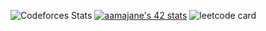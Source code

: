 ![Codeforces Stats](https://codeforces-readme-stats.vercel.app/api/card?username=zack12)
[![aamajane's 42 stats](https://badge.mediaplus.ma/greenbinary/zezzine)](https://github.com/oakoudad/badge42)
![leetcode card](https://stats-cards-hxx2.vercel.app/api/leetcode/?username=zack_ziko&theme=dark)

